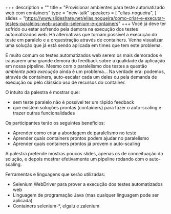 +++
description = ""
title = "Provisionar ambientes para teste automatizado web com containers"
type = "new-talk"
speakers = [
        "elias-nogueira",
]
slides = "https://www.slideshare.net/elias.nogueira/como-criar-e-executar-testes-paralelos-web-usando-selenium-e-containers"
+++
Você já deve ter sofrido ou estar sofrendo pela demora na execução dos testes automatizados web.
Há alternativas que tornam possível a execução do teste em paralelo e a orquestração através de containers.
Venha visualizar uma solução que já está sendo aplicada em times que tem este problema.

É muito comum os testes automatizados web serem os mais demorados e causarem uma grande demora do feedback sobre a qualidade da aplicação em nossa pipeline. Mesmo com o paralelismo dos testes a questão _ambiente para execução_ ainda é um problema...
Na verdade era: podemos, através de containers, auto-escalar cada um deles ou pela demanda de execução ou pelo clássico uso de recursos do container.

O intuito da palestra é mostrar que:

 * sem teste paralelo não é possível ter um rápido feedback
 * que existem soluções prontas (containers) para fazer o auto-scaling e trazer outras funcionalidades

Os participantes terão os seguintes benefícios:

 * Aprender como criar a abordagem de paralelismo no teste
 * Aprender quais containers prontos podem ajudar no paralelismo
 * Aprender quais containers prontos já provem o auto-scaling

A palestra pretende mostras poucos slides, apenas os de conceituação da solução, e depois mostrar efetivamente um pipeline rodando com o auto-scaling.

Ferramentas e linguagens que serão utilizadas:

 * Selenium WebDriver para prover a execução dos testes automatizados web
 * Linguagem de programação Java (mas qualquer linguagem pode ser aplicada)
 * Containers selenium-*, elgalu e zalenium